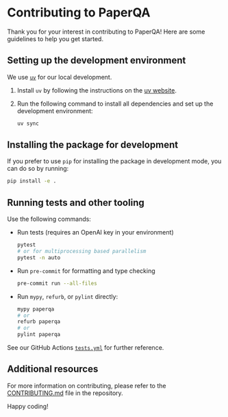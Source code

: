 # Contributing to PaperQA

Thank you for your interest in contributing to PaperQA!
Here are some guidelines to help you get started.

## Setting up the development environment

We use [`uv`](https://github.com/astral-sh/uv) for our local development.

1. Install `uv` by following the instructions on the [uv website](https://astral.sh/uv/).
2. Run the following command to install all dependencies and set up the development environment:

   ```bash
   uv sync
   ```

## Installing the package for development

If you prefer to use `pip` for installing the package in development mode, you can do so by running:

```bash
pip install -e .
```

## Running tests and other tooling

Use the following commands:

- Run tests (requires an OpenAI key in your environment)

  ```bash
  pytest
  # or for multiprocessing based parallelism
  pytest -n auto
  ```

- Run `pre-commit` for formatting and type checking

  ```bash
  pre-commit run --all-files
  ```

- Run `mypy`, `refurb`, or `pylint` directly:

  ```bash
  mypy paperqa
  # or
  refurb paperqa
  # or
  pylint paperqa
  ```

See our GitHub Actions [`tests.yml`](.github/workflows/tests.yml) for further reference.

## Additional resources

For more information on contributing, please refer to the [CONTRIBUTING.md](CONTRIBUTING.md) file in the repository.

Happy coding!
